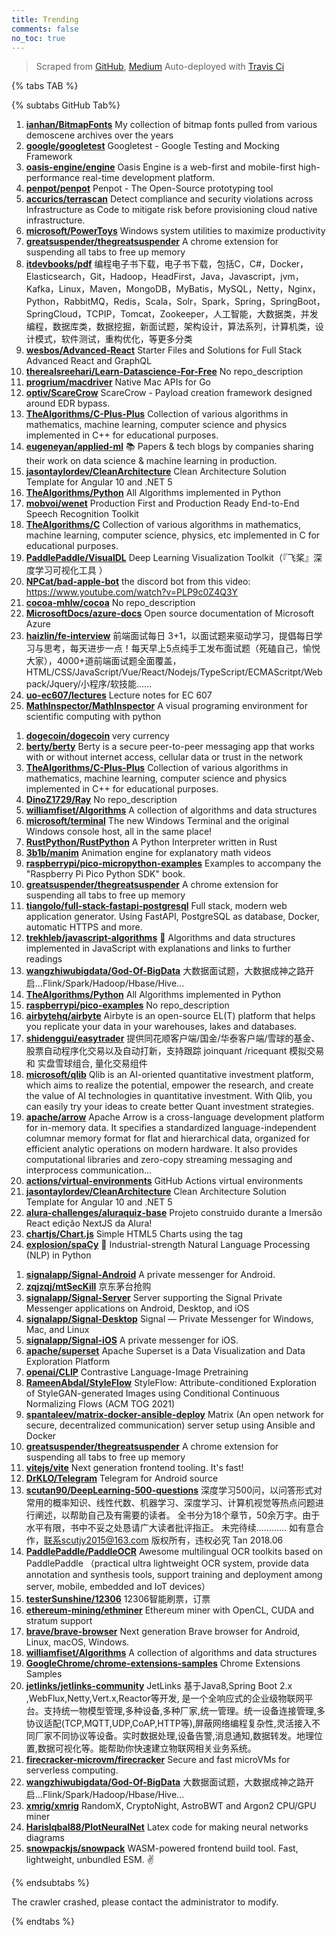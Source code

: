 ```yaml
---
title: Trending
comments: false
no_toc: true
---
```


> Scraped from [GitHub](https://github.com/trending), [Medium](https://medium.com/topic/popular)
Auto-deployed with [Travis Ci](https://travis-ci.org/)

{% tabs TAB %}
<!-- tab GitHub -->
{% subtabs GitHub Tab%}
<!-- tab Daily -->
1. [**ianhan/BitmapFonts**](https://github.com/ianhan/BitmapFonts)
My collection of bitmap fonts pulled from various demoscene archives over the years
2. [**google/googletest**](https://github.com/google/googletest)
Googletest - Google Testing and Mocking Framework
3. [**oasis-engine/engine**](https://github.com/oasis-engine/engine)
Oasis Engine is a web-first and mobile-first high-performance real-time development platform.
4. [**penpot/penpot**](https://github.com/penpot/penpot)
Penpot - The Open-Source prototyping tool
5. [**accurics/terrascan**](https://github.com/accurics/terrascan)
Detect compliance and security violations across Infrastructure as Code to mitigate risk before provisioning cloud native infrastructure.
6. [**microsoft/PowerToys**](https://github.com/microsoft/PowerToys)
Windows system utilities to maximize productivity
7. [**greatsuspender/thegreatsuspender**](https://github.com/greatsuspender/thegreatsuspender)
A chrome extension for suspending all tabs to free up memory
8. [**itdevbooks/pdf**](https://github.com/itdevbooks/pdf)
编程电子书下载，电子书下载，包括C，C#，Docker，Elasticsearch，Git，Hadoop，HeadFirst，Java，Javascript，jvm，Kafka，Linux，Maven，MongoDB，MyBatis，MySQL，Netty，Nginx，Python，RabbitMQ，Redis，Scala，Solr，Spark，Spring，SpringBoot，SpringCloud，TCPIP，Tomcat，Zookeeper，人工智能，大数据类，并发编程，数据库类，数据挖掘，新面试题，架构设计，算法系列，计算机类，设计模式，软件测试，重构优化，等更多分类
9. [**wesbos/Advanced-React**](https://github.com/wesbos/Advanced-React)
Starter Files and Solutions for Full Stack Advanced React and GraphQL
10. [**therealsreehari/Learn-Datascience-For-Free**](https://github.com/therealsreehari/Learn-Datascience-For-Free)
No repo_description
11. [**progrium/macdriver**](https://github.com/progrium/macdriver)
Native Mac APIs for Go
12. [**optiv/ScareCrow**](https://github.com/optiv/ScareCrow)
ScareCrow - Payload creation framework designed around EDR bypass.
13. [**TheAlgorithms/C-Plus-Plus**](https://github.com/TheAlgorithms/C-Plus-Plus)
Collection of various algorithms in mathematics, machine learning, computer science and physics implemented in C++ for educational purposes.
14. [**eugeneyan/applied-ml**](https://github.com/eugeneyan/applied-ml)
📚 Papers & tech blogs by companies sharing their work on data science & machine learning in production.
15. [**jasontaylordev/CleanArchitecture**](https://github.com/jasontaylordev/CleanArchitecture)
Clean Architecture Solution Template for Angular 10 and .NET 5
16. [**TheAlgorithms/Python**](https://github.com/TheAlgorithms/Python)
All Algorithms implemented in Python
17. [**mobvoi/wenet**](https://github.com/mobvoi/wenet)
Production First and Production Ready End-to-End Speech Recognition Toolkit
18. [**TheAlgorithms/C**](https://github.com/TheAlgorithms/C)
Collection of various algorithms in mathematics, machine learning, computer science, physics, etc implemented in C for educational purposes.
19. [**PaddlePaddle/VisualDL**](https://github.com/PaddlePaddle/VisualDL)
Deep Learning Visualization Toolkit（『飞桨』深度学习可视化工具 ）
20. [**NPCat/bad-apple-bot**](https://github.com/NPCat/bad-apple-bot)
the discord bot from this video: https://www.youtube.com/watch?v=PLP9c0Z4Q3Y
21. [**cocoa-mhlw/cocoa**](https://github.com/cocoa-mhlw/cocoa)
No repo_description
22. [**MicrosoftDocs/azure-docs**](https://github.com/MicrosoftDocs/azure-docs)
Open source documentation of Microsoft Azure
23. [**haizlin/fe-interview**](https://github.com/haizlin/fe-interview)
前端面试每日 3+1，以面试题来驱动学习，提倡每日学习与思考，每天进步一点！每天早上5点纯手工发布面试题（死磕自己，愉悦大家），4000+道前端面试题全面覆盖，HTML/CSS/JavaScript/Vue/React/Nodejs/TypeScript/ECMAScritpt/Webpack/Jquery/小程序/软技能……
24. [**uo-ec607/lectures**](https://github.com/uo-ec607/lectures)
Lecture notes for EC 607
25. [**MathInspector/MathInspector**](https://github.com/MathInspector/MathInspector)
A visual programing environment for scientific computing with python
<!-- endtab -->
<!-- tab Weekly -->
1. [**dogecoin/dogecoin**](https://github.com/dogecoin/dogecoin)
very currency
2. [**berty/berty**](https://github.com/berty/berty)
Berty is a secure peer-to-peer messaging app that works with or without internet access, cellular data or trust in the network
3. [**TheAlgorithms/C-Plus-Plus**](https://github.com/TheAlgorithms/C-Plus-Plus)
Collection of various algorithms in mathematics, machine learning, computer science and physics implemented in C++ for educational purposes.
4. [**DinoZ1729/Ray**](https://github.com/DinoZ1729/Ray)
No repo_description
5. [**williamfiset/Algorithms**](https://github.com/williamfiset/Algorithms)
A collection of algorithms and data structures
6. [**microsoft/terminal**](https://github.com/microsoft/terminal)
The new Windows Terminal and the original Windows console host, all in the same place!
7. [**RustPython/RustPython**](https://github.com/RustPython/RustPython)
A Python Interpreter written in Rust
8. [**3b1b/manim**](https://github.com/3b1b/manim)
Animation engine for explanatory math videos
9. [**raspberrypi/pico-micropython-examples**](https://github.com/raspberrypi/pico-micropython-examples)
Examples to accompany the "Raspberry Pi Pico Python SDK" book.
10. [**greatsuspender/thegreatsuspender**](https://github.com/greatsuspender/thegreatsuspender)
A chrome extension for suspending all tabs to free up memory
11. [**tiangolo/full-stack-fastapi-postgresql**](https://github.com/tiangolo/full-stack-fastapi-postgresql)
Full stack, modern web application generator. Using FastAPI, PostgreSQL as database, Docker, automatic HTTPS and more.
12. [**trekhleb/javascript-algorithms**](https://github.com/trekhleb/javascript-algorithms)
📝 Algorithms and data structures implemented in JavaScript with explanations and links to further readings
13. [**wangzhiwubigdata/God-Of-BigData**](https://github.com/wangzhiwubigdata/God-Of-BigData)
大数据面试题，大数据成神之路开启...Flink/Spark/Hadoop/Hbase/Hive...
14. [**TheAlgorithms/Python**](https://github.com/TheAlgorithms/Python)
All Algorithms implemented in Python
15. [**raspberrypi/pico-examples**](https://github.com/raspberrypi/pico-examples)
No repo_description
16. [**airbytehq/airbyte**](https://github.com/airbytehq/airbyte)
Airbyte is an open-source EL(T) platform that helps you replicate your data in your warehouses, lakes and databases.
17. [**shidenggui/easytrader**](https://github.com/shidenggui/easytrader)
提供同花顺客户端/国金/华泰客户端/雪球的基金、股票自动程序化交易以及自动打新，支持跟踪 joinquant /ricequant 模拟交易 和 实盘雪球组合, 量化交易组件
18. [**microsoft/qlib**](https://github.com/microsoft/qlib)
Qlib is an AI-oriented quantitative investment platform, which aims to realize the potential, empower the research, and create the value of AI technologies in quantitative investment. With Qlib, you can easily try your ideas to create better Quant investment strategies.
19. [**apache/arrow**](https://github.com/apache/arrow)
Apache Arrow is a cross-language development platform for in-memory data. It specifies a standardized language-independent columnar memory format for flat and hierarchical data, organized for efficient analytic operations on modern hardware. It also provides computational libraries and zero-copy streaming messaging and interprocess communication…
20. [**actions/virtual-environments**](https://github.com/actions/virtual-environments)
GitHub Actions virtual environments
21. [**jasontaylordev/CleanArchitecture**](https://github.com/jasontaylordev/CleanArchitecture)
Clean Architecture Solution Template for Angular 10 and .NET 5
22. [**alura-challenges/aluraquiz-base**](https://github.com/alura-challenges/aluraquiz-base)
Projeto construido durante a Imersão React edição NextJS da Alura!
23. [**chartjs/Chart.js**](https://github.com/chartjs/Chart.js)
Simple HTML5 Charts using the <canvas> tag
24. [**explosion/spaCy**](https://github.com/explosion/spaCy)
💫 Industrial-strength Natural Language Processing (NLP) in Python
<!-- endtab -->
<!-- tab Monthly -->
1. [**signalapp/Signal-Android**](https://github.com/signalapp/Signal-Android)
A private messenger for Android.
2. [**zqjzqj/mtSecKill**](https://github.com/zqjzqj/mtSecKill)
京东茅台抢购
3. [**signalapp/Signal-Server**](https://github.com/signalapp/Signal-Server)
Server supporting the Signal Private Messenger applications on Android, Desktop, and iOS
4. [**signalapp/Signal-Desktop**](https://github.com/signalapp/Signal-Desktop)
Signal — Private Messenger for Windows, Mac, and Linux
5. [**signalapp/Signal-iOS**](https://github.com/signalapp/Signal-iOS)
A private messenger for iOS.
6. [**apache/superset**](https://github.com/apache/superset)
Apache Superset is a Data Visualization and Data Exploration Platform
7. [**openai/CLIP**](https://github.com/openai/CLIP)
Contrastive Language-Image Pretraining
8. [**RameenAbdal/StyleFlow**](https://github.com/RameenAbdal/StyleFlow)
StyleFlow: Attribute-conditioned Exploration of StyleGAN-generated Images using Conditional Continuous Normalizing Flows (ACM TOG 2021)
9. [**spantaleev/matrix-docker-ansible-deploy**](https://github.com/spantaleev/matrix-docker-ansible-deploy)
Matrix (An open network for secure, decentralized communication) server setup using Ansible and Docker
10. [**greatsuspender/thegreatsuspender**](https://github.com/greatsuspender/thegreatsuspender)
A chrome extension for suspending all tabs to free up memory
11. [**vitejs/vite**](https://github.com/vitejs/vite)
Next generation frontend tooling. It's fast!
12. [**DrKLO/Telegram**](https://github.com/DrKLO/Telegram)
Telegram for Android source
13. [**scutan90/DeepLearning-500-questions**](https://github.com/scutan90/DeepLearning-500-questions)
深度学习500问，以问答形式对常用的概率知识、线性代数、机器学习、深度学习、计算机视觉等热点问题进行阐述，以帮助自己及有需要的读者。 全书分为18个章节，50余万字。由于水平有限，书中不妥之处恳请广大读者批评指正。 未完待续............ 如有意合作，联系scutjy2015@163.com 版权所有，违权必究 Tan 2018.06
14. [**PaddlePaddle/PaddleOCR**](https://github.com/PaddlePaddle/PaddleOCR)
Awesome multilingual OCR toolkits based on PaddlePaddle （practical ultra lightweight OCR system, provide data annotation and synthesis tools, support training and deployment among server, mobile, embedded and IoT devices）
15. [**testerSunshine/12306**](https://github.com/testerSunshine/12306)
12306智能刷票，订票
16. [**ethereum-mining/ethminer**](https://github.com/ethereum-mining/ethminer)
Ethereum miner with OpenCL, CUDA and stratum support
17. [**brave/brave-browser**](https://github.com/brave/brave-browser)
Next generation Brave browser for Android, Linux, macOS, Windows.
18. [**williamfiset/Algorithms**](https://github.com/williamfiset/Algorithms)
A collection of algorithms and data structures
19. [**GoogleChrome/chrome-extensions-samples**](https://github.com/GoogleChrome/chrome-extensions-samples)
Chrome Extensions Samples
20. [**jetlinks/jetlinks-community**](https://github.com/jetlinks/jetlinks-community)
JetLinks 基于Java8,Spring Boot 2.x ,WebFlux,Netty,Vert.x,Reactor等开发, 是一个全响应式的企业级物联网平台。支持统一物模型管理,多种设备,多种厂家,统一管理。统一设备连接管理,多协议适配(TCP,MQTT,UDP,CoAP,HTTP等),屏蔽网络编程复杂性,灵活接入不同厂家不同协议等设备。实时数据处理,设备告警,消息通知,数据转发。地理位置,数据可视化等。能帮助你快速建立物联网相关业务系统。
21. [**firecracker-microvm/firecracker**](https://github.com/firecracker-microvm/firecracker)
Secure and fast microVMs for serverless computing.
22. [**wangzhiwubigdata/God-Of-BigData**](https://github.com/wangzhiwubigdata/God-Of-BigData)
大数据面试题，大数据成神之路开启...Flink/Spark/Hadoop/Hbase/Hive...
23. [**xmrig/xmrig**](https://github.com/xmrig/xmrig)
RandomX, CryptoNight, AstroBWT and Argon2 CPU/GPU miner
24. [**HarisIqbal88/PlotNeuralNet**](https://github.com/HarisIqbal88/PlotNeuralNet)
Latex code for making neural networks diagrams
25. [**snowpackjs/snowpack**](https://github.com/snowpackjs/snowpack)
WASM-powered frontend build tool. Fast, lightweight, unbundled ESM. ✌️
<!-- endtab -->
{% endsubtabs %}
<!-- endtab -->
<!-- tab Medium -->
The crawler crashed, please contact the administrator to modify.
<!-- endtab -->
{% endtabs %}
